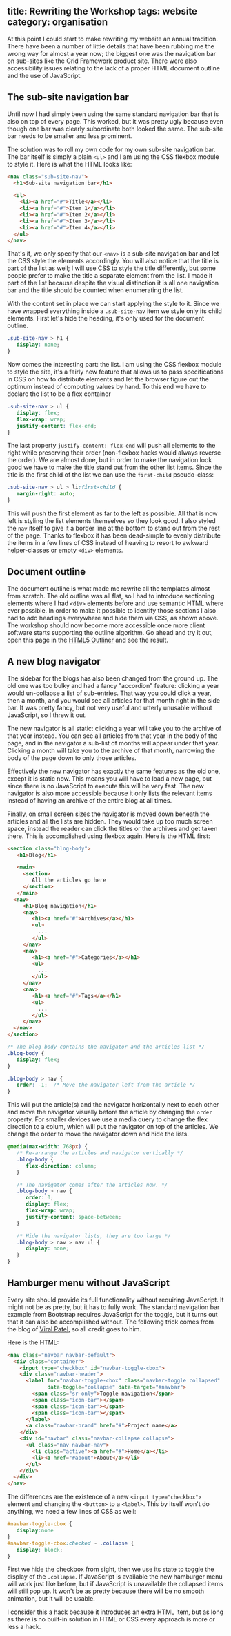 title: Rewriting the Workshop
tags: website
category: organisation
---

At this point I  could start to make rewriting  my website an annual tradition.
There have been a number of little  details that have been rubbing me the wrong
way for almost a year now;  the biggest one was the navigation bar on sub-sites
like the  Grid Framework  product site.  There were  also accessibility  issues
relating  to  the lack  of a  proper  HTML  document  outline  and  the  use of
JavaScript.


## The sub-site navigation bar

Until now I had simply been using the same standard navigation bar that is also
on top of every page.  This worked,  but it was pretty ugly because even though
one bar was clearly subordinate both looked the same. The sub-site bar needs to
be smaller and less prominent.

The solution was to  roll my own code for  my own sub-site navigation bar.  The
bar itself is simply  a plain `<ul>`  and I am using the  CSS flexbox module to
style it. Here is what the HTML looks like:

~~~html
<nav class="sub-site-nav">
  <h1>Sub-site navigation bar</h1>

  <ul>
    <li><a href="#">Title</a></li>
    <li><a href="#">Item 1</a></li>
    <li><a href="#">Item 2</a></li>
    <li><a href="#">Item 3</a></li>
    <li><a href="#">Item 4</a></li>
  </ul>
</nav>
~~~

That's it,  we only specify that  our `<nav>` is a  sub-site navigation bar and
let the CSS style the elements accordingly. You will also notice that the title
is part of the list as well; I will use CSS to style the title differently, but
some people prefer to  make the title a separate element from the list.  I made
it  part of  the list  because  despite the  visual  distinction it is  all one
navigation bar and the title should be counted when enumerating the list.

With the content set  in place we can start applying the style to it.  Since we
have wrapped everything  inside a `.sub-site-nav`  item we style only its child
elements.  First let's  hide the  heading,  it's  only used  for   the document
outline.

~~~css
.sub-site-nav > h1 {
   display: none;
}
~~~

Now comes the interesting part: the list.  I am using the CSS flexbox module to
style the site, it's a fairly new feature that allows us to pass specifications
in CSS on how to distribute elements and let the browser figure out the optimum
instead of computing values by hand. To this end we have to declare the list to
be a flex container

~~~css
.sub-site-nav > ul {
   display: flex;
   flex-wrap: wrap;
   justify-content: flex-end;
}
~~~

The  last property  `justify-content: flex-end`  will push all elements  to the
right while preserving their order  (non-flexbox hacks would always reverse the
order).  We are almost done,  but in order to make the  navigation look good we
have to make the title stand out from the other list items.  Since the title is
the first child of the list we can use the `first-child` pseudo-class:

~~~css
.sub-site-nav > ul > li:first-child {
   margin-right: auto;
}
~~~

This will push  the first element as  far to the left as possible.  All that is
now left is  styling the list  elements themselves  so they  look good.  I also
styled the `nav`  itself to  give it a border  line at the  bottom to stand out
from the rest of the page.  Thanks to flexbox it has been dead-simple to evenly
distribute the  items in a  few lines of  CSS instead of  heaving to  resort to
awkward helper-classes or empty `<div>` elements.


## Document outline

The  document outline  is what made  me rewrite all  the templates  almost from
scratch.  The old  outline  was  all flat,  so I  had to  introduce  sectioning
elements where I had  `<div>` elements before and  use semantic HTML where ever
possible. In order to make it possible to identify those sections I also had to
add headings  everywhere and  hide them via CSS,  as shown above.  The workshop
should now become more  accessible once more client  software starts supporting
the  outline algorithm.  Go ahead and try it out,  open this page in the [HTML5
Outliner] and see the result.

[HTML5 Outliner]: http://gsnedders.html5.org/outliner/


## A new blog navigator

The sidebar for the blogs has also been changed from the ground up. The old one
was too  bulky and  had a  fancy  "accordion"  feature:  clicking a  year would
un-collapse a list  of sub-entries.  That way  you could  click a year,  then a
month, and you would see all articles for that month right in the side bar.  It
was pretty fancy,  but not very useful and utterly unusable without JavaScript,
so I threw it out.

The new  navigator is all static:  clicking a year will take you to the archive
of that year instead.  You can  see all articles  from that year in the body of
the page,  and in the  navigator a  sub-list of  months will  appear under that
year.  Clicking a month will  take you to the archive of that month,  narrowing
the body of the page down to only those articles.

Effectively the  new navigator  has exactly  the same  features as the old one,
except it is static now. This means you will have to load a new page, but since
there is no JavaScript to execute  this will be very fast. The new navigator is
also more accessible because it only lists the relevant items instead of having
an archive of the entire blog at all times.

Finally, on small screen sizes the navigator is moved down beneath the articles
and all the lists are hidden. They would take up too much screen space, instead
the reader can  click the titles or  the archives and get taken there.  This is
accomplished using flexbox again. Here is the HTML first:

~~~html
<section class="blog-body">
   <h1>Blog</h1>

   <main>
     <section>
        All the articles go here
     </section>
   </main>
  <nav>
     <h1>Blog navigation</h1>
     <nav>
        <h1><a href="#">Archives</a></h1>
        <ul>
          ...
        </ul>
     </nav>
     <nav>
        <h1><a href="#">Categories</a></h1>
        <ul>
          ...
        </ul>
     </nav>
     <nav>
        <h1><a href="#">Tags</a></h1>
        <ul>
          ...
        </ul>
     </nav>
  </nav>
</section>
~~~


~~~css
/* The blog body contains the navigator and the articles list */
.blog-body {
   display: flex;
}

.blog-body > nav {
   order: -1;  /* Move the navigator left from the article */
}
~~~

This will put the article(s) and  the navigator horizontally next to each other
and move the  navigator visually  before the  article by  changing  the `order`
property. For smaller devices we use a media query to change the flex direction
to a colum, which will put the navigator on top of the articles.  We change the
order to move the navigator down and hide the lists.

~~~css
@media(max-width: 768px) {
   /* Re-arrange the articles and navigator vertically */
   .blog-body {
      flex-direction: column;
   }

   /* The navigator comes after the articles now. */
   .blog-body > nav {
      order: 0;
      display: flex;
      flex-wrap: wrap;
      justify-content: space-between;
   }

   /* Hide the navigator lists, they are too large */
   .blog-body > nav > nav ul {
      display: none;
   }
}
~~~


## Hamburger menu without JavaScript

Every site should provide its  full functionality without requiring JavaScript.
It might  not be as pretty,  but it has to fully work.  The standard navigation
bar example from Bootstrap requires JavaScript for the toggle, but it turns out
that it can  also be accomplished without.  The following  trick comes from the
blog of [Viral Patel], so all credit goes to him.

[Viral Patel]: http://viralpatel.net/blogs/bootstrap-navbar-menu-without-javascript/

Here is the HTML:

~~~html
<nav class="navbar navbar-default">
  <div class="container">
    <input type="checkbox" id="navbar-toggle-cbox">
    <div class="navbar-header">
      <label for="navbar-toggle-cbox" class="navbar-toggle collapsed"
             data-toggle="collapse" data-target="#navbar">
        <span class="sr-only">Toggle navigation</span>
        <span class="icon-bar"></span>
        <span class="icon-bar"></span>
        <span class="icon-bar"></span>
      </label>
      <a class="navbar-brand" href="#">Project name</a>
    </div>
    <div id="navbar" class="navbar-collapse collapse">
      <ul class="nav navbar-nav">
        <li class="active"><a href="#">Home</a></li>
        <li><a href="#about">About</a></li>
      </ul>
    </div>
  </div>
</nav>
~~~

The differences are  the existence of a new  `<input type="checkbox">`  element
and changing the  `<button>` to a `<label>`.  This by itself won't do anything,
we need a few lines of CSS as well:

~~~css
#navbar-toggle-cbox {
   display:none
}
#navbar-toggle-cbox:checked ~ .collapse {
   display: block;
}
~~~

First we  hide the checkbox  from sight,  then we  use its  state to toggle the
display of the `.collapse`.  If JavaScript is available  the new hamburger menu
will work  just like before,  but if  JavaScript is  unavailable the  collapsed
items will still pop up.  It won't be as pretty because there will be no smooth
animation, but it will be usable.

I consider this a hack because it introduces an extra HTML item, but as long as
there is no built-in  solution in HTML or CSS  every approach is more or less a
hack.
